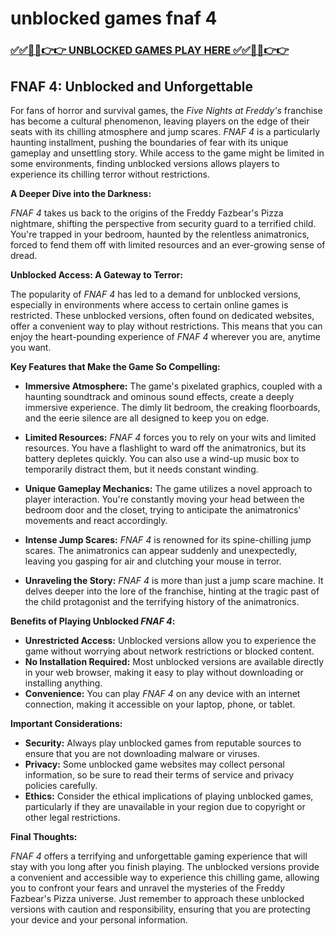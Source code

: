 # unblocked games fnaf 4

### [✅✅🔴🔴👉👉 UNBLOCKED GAMES PLAY HERE ✅✅🔴🔴👉👉](https://topstoryindia.com)

##  FNAF 4: Unblocked and Unforgettable 

For fans of horror and survival games, the *Five Nights at Freddy's* franchise has become a cultural phenomenon, leaving players on the edge of their seats with its chilling atmosphere and jump scares. *FNAF 4* is a particularly haunting installment, pushing the boundaries of fear with its unique gameplay and unsettling story.  While access to the game might be limited in some environments, finding unblocked versions allows players to experience its chilling terror without restrictions. 

**A Deeper Dive into the Darkness:**

*FNAF 4* takes us back to the origins of the Freddy Fazbear's Pizza nightmare, shifting the perspective from security guard to a terrified child. You're trapped in your bedroom, haunted by the relentless animatronics, forced to fend them off with limited resources and an ever-growing sense of dread. 

**Unblocked Access: A Gateway to Terror:**

The popularity of *FNAF 4* has led to a demand for unblocked versions, especially in environments where access to certain online games is restricted. These unblocked versions, often found on dedicated websites, offer a convenient way to play without restrictions. This means that you can enjoy the heart-pounding experience of *FNAF 4* wherever you are, anytime you want.

**Key Features that Make the Game So Compelling:**

* **Immersive Atmosphere:** The game's pixelated graphics, coupled with a haunting soundtrack and ominous sound effects, create a deeply immersive experience. The dimly lit bedroom, the creaking floorboards, and the eerie silence are all designed to keep you on edge.

* **Limited Resources:** *FNAF 4* forces you to rely on your wits and limited resources. You have a flashlight to ward off the animatronics, but its battery depletes quickly. You can also use a wind-up music box to temporarily distract them, but it needs constant winding. 

* **Unique Gameplay Mechanics:** The game utilizes a novel approach to player interaction. You're constantly moving your head between the bedroom door and the closet, trying to anticipate the animatronics' movements and react accordingly.

* **Intense Jump Scares:** *FNAF 4* is renowned for its spine-chilling jump scares. The animatronics can appear suddenly and unexpectedly, leaving you gasping for air and clutching your mouse in terror.

* **Unraveling the Story:** *FNAF 4* is more than just a jump scare machine. It delves deeper into the lore of the franchise, hinting at the tragic past of the child protagonist and the terrifying history of the animatronics.

**Benefits of Playing Unblocked *FNAF 4*:**

* **Unrestricted Access:** Unblocked versions allow you to experience the game without worrying about network restrictions or blocked content.
* **No Installation Required:** Most unblocked versions are available directly in your web browser, making it easy to play without downloading or installing anything.
* **Convenience:** You can play *FNAF 4* on any device with an internet connection, making it accessible on your laptop, phone, or tablet.

**Important Considerations:**

* **Security:** Always play unblocked games from reputable sources to ensure that you are not downloading malware or viruses.
* **Privacy:** Some unblocked game websites may collect personal information, so be sure to read their terms of service and privacy policies carefully.
* **Ethics:** Consider the ethical implications of playing unblocked games, particularly if they are unavailable in your region due to copyright or other legal restrictions.

**Final Thoughts:**

*FNAF 4* offers a terrifying and unforgettable gaming experience that will stay with you long after you finish playing. The unblocked versions provide a convenient and accessible way to experience this chilling game, allowing you to confront your fears and unravel the mysteries of the Freddy Fazbear's Pizza universe. Just remember to approach these unblocked versions with caution and responsibility, ensuring that you are protecting your device and your personal information. 
